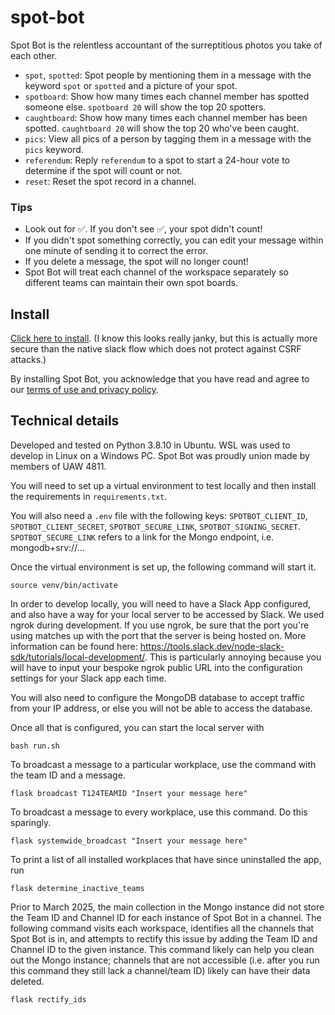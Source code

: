 # spot-bot

Spot Bot is the relentless accountant of the surreptitious photos you take of each other. 

- `spot`, `spotted`: Spot people by mentioning them in a message with the keyword `spot` or `spotted` and a picture of your spot. 
- `spotboard`: Show how many times each channel member has spotted someone else. `spotboard 20` will show the top 20 spotters. 
- `caughtboard`: Show how many times each channel member has been spotted. `caughtboard 20` will show the top 20 who've been caught.
- `pics`: View all pics of a person by tagging them in a message with the `pics` keyword. 
- `referendum`: Reply `referendum` to a spot to start a 24-hour vote to determine if the spot will count or not. 
- `reset`: Reset the spot record in a channel. 

### Tips
- Look out for :white_check_mark:. If you don't see :white_check_mark:, your spot didn't count!
- If you didn't spot something correctly, you can edit your message within one minute of sending it to correct the error. 
- If you delete a message, the spot will no longer count! 
- Spot Bot will treat each channel of the workspace separately so different teams can maintain their own spot boards. 

## Install
[Click here to install](https://spotbot.csmentors.org/spotbot/install/). (I know this looks really janky, but this is actually more secure than the native slack flow which does not protect against CSRF attacks.)

By installing Spot Bot, you acknowledge that you have read and agree to our [terms of use and privacy policy](https://gabeclasson.com/projects/spot-bot/terms-privacy/). 

## Technical details
Developed and tested on Python 3.8.10 in Ubuntu. WSL was used to develop in Linux on a Windows PC. Spot Bot was proudly union made by members of UAW 4811. 

You will need to set up a virtual environment to test locally and then install the requirements in `requirements.txt`. 

You will also need a `.env` file with the following keys: `SPOTBOT_CLIENT_ID`, `SPOTBOT_CLIENT_SECRET`, `SPOTBOT_SECURE_LINK`, `SPOTBOT_SIGNING_SECRET`. `SPOTBOT_SECURE_LINK` refers to a link for the Mongo endpoint, i.e. mongodb+srv://...

Once the virtual environment is set up, the following command will start it. 

    source venv/bin/activate

In order to develop locally, you will need to have a Slack App configured, and also have a way for your local server to be accessed by Slack. We used ngrok during development. If you use ngrok, be sure that the port you're using matches up with the port that the server is being hosted on. More information can be found here: https://tools.slack.dev/node-slack-sdk/tutorials/local-development/. This is particularly annoying because you will have to input your bespoke ngrok public URL into the configuration settings for your Slack app each time. 

You will also need to configure the MongoDB database to accept traffic from your IP address, or else you will not be able to access the database.

Once all that is configured, you can start the local server with 

    bash run.sh

To broadcast a message to a particular workplace, use the command with the team ID and a message. 

    flask broadcast T124TEAMID "Insert your message here"

To broadcast a message to every workplace, use this command. Do this sparingly.

    flask systemwide_broadcast "Insert your message here"

To print a list of all installed workplaces that have since uninstalled the app, run

    flask determine_inactive_teams

Prior to March 2025, the main collection in the Mongo instance did not store the Team ID and Channel ID for each instance of Spot Bot in a channel. The following command visits each workspace, identifies all the channels that Spot Bot is in, and attempts to rectify this issue by adding the Team ID and Channel ID to the given instance. This command likely can help you clean out the Mongo instance; channels that are not accessible (i.e. after you run this command they still lack a channel/team ID) likely can have their data deleted.

    flask rectify_ids